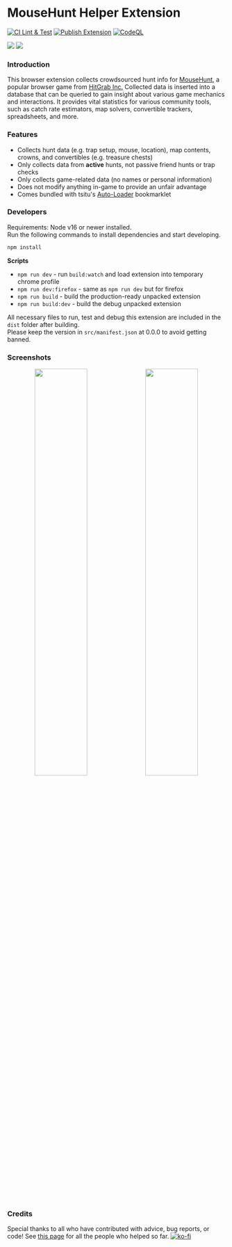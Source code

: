 # MouseHunt Helper Extension
[![CI Lint & Test](https://github.com/mh-community-tools/mh-helper-extension/actions/workflows/ci.yml/badge.svg)](https://github.com/mh-community-tools/mh-helper-extension/actions/workflows/ci.yml)
[![Publish Extension](https://github.com/mh-community-tools/mh-helper-extension/actions/workflows/publish.yml/badge.svg)](https://github.com/mh-community-tools/mh-helper-extension/actions/workflows/publish.yml)
[![CodeQL](https://github.com/mh-community-tools/mh-helper-extension/actions/workflows/codeql-analysis.yml/badge.svg)](https://github.com/mh-community-tools/mh-helper-extension/actions/workflows/codeql-analysis.yml)

<a href="https://chrome.google.com/webstore/detail/mh-hunt-helper/ghfmjkamilolkalibpmokjigalmncfek" target="_blank"><img src="badge-chrome.png"></a>
<a href="https://addons.mozilla.org/en-US/firefox/addon/mhct-mousehunt-helper/" target="_blank"><img src="badge-firefox.png"></a>

### Introduction
This browser extension collects crowdsourced hunt info for [MouseHunt](https://www.mousehuntgame.com), a popular browser game from [HitGrab Inc.](http://www.hitgrab.com/) Collected data is inserted into a database that can be queried to gain insight about various game mechanics and interactions. It provides vital statistics for various community tools, such as catch rate estimators, map solvers, convertible trackers, spreadsheets, and more.

### Features
 - Collects hunt data (e.g. trap setup, mouse, location), map contents, crowns, and convertibles (e.g. treasure chests)
 - Only collects data from **active** hunts, not passive friend hunts or trap checks
 - Only collects game-related data (no names or personal information)
 - Does not modify anything in-game to provide an unfair advantage
 - Comes bundled with tsitu's [Auto-Loader](https://github.com/tsitu/MH-Tools/blob/master/src/bookmarklet/bookmarkletloader.js) bookmarklet

### Developers

Requirements: Node v16 or newer installed.  
Run the following commands to install dependencies and start developing.  

```cmd
npm install
```

**Scripts**

- `npm run dev` - run `build:watch` and load extension into temporary chrome profile
- `npm run dev:firefox` - same as `npm run dev` but for firefox
- `npm run build` - build the production-ready unpacked extension
- `npm run build:dev` - build the debug unpacked extension

All necessary files to run, test and debug this extension are included in the `dist` folder after building.  
Please keep the version in `src/manifest.json` at 0.0.0 to avoid getting banned.

### Screenshots
<kbd align="center">
<img src="https://user-images.githubusercontent.com/8228441/46922950-0a6e1800-cfce-11e8-9981-1ad2eb80db9f.PNG" width="49%">
<img src="https://user-images.githubusercontent.com/8228441/46922951-0b06ae80-cfce-11e8-8b0f-7a41f69b734b.PNG" width="49%">
</kbd>

### Credits
Special thanks to all who have contributed with advice, bug reports, or code! See [this page](https://mhct.win/contributors.php) for all the people who helped so far.
[![ko-fi](https://ko-fi.com/img/githubbutton_sm.svg)](https://ko-fi.com/R6R3H0L26)
